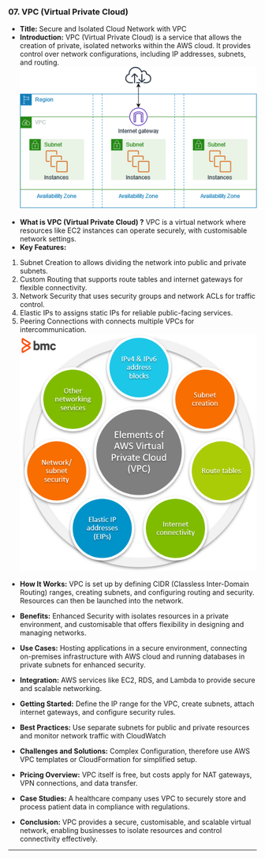 ### 07. VPC (Virtual Private Cloud)


* **Title:** Secure and Isolated Cloud Network with VPC
&nbsp;
* **Introduction:**
VPC (Virtual Private Cloud) is a service that allows the creation of private, isolated networks within the AWS cloud. It provides control over network configurations, including IP addresses, subnets, and routing.
![alt text](<Assets/VPC - 1.png>)
&nbsp;
* **What is VPC (Virtual Private Cloud) ?**
VPC is a virtual network where resources like EC2 instances can operate securely, with customisable network settings.
&nbsp;
* **Key Features:**
1. Subnet Creation to allows dividing the network into public and private subnets.
2. Custom Routing that supports route tables and internet gateways for flexible connectivity.
3. Network Security that uses security groups and network ACLs for traffic control.
4. Elastic IPs to assigns static IPs for reliable public-facing services.
5. Peering Connections with connects multiple VPCs for intercommunication.
![alt text](<Assets/VPC - 2.png>)
* **How It Works:**
VPC is set up by defining CIDR (Classless Inter-Domain Routing) ranges, creating subnets, and configuring routing and security. Resources can then be launched into the network.
&nbsp;
* **Benefits:**
Enhanced Security with isolates resources in a private environment, and customisable that offers flexibility in designing and managing networks.
&nbsp;
* **Use Cases:**
Hosting applications in a secure environment, connecting on-premises infrastructure with AWS cloud and running databases in private subnets for enhanced security.
&nbsp;

* **Integration:**
AWS services like EC2, RDS, and Lambda to provide secure and scalable networking.
&nbsp;
* **Getting Started:**
Define the IP range for the VPC, create subnets, attach internet gateways, and configure security rules.
&nbsp;
* **Best Practices:**
Use separate subnets for public and private resources and monitor network traffic with CloudWatch
&nbsp;
* **Challenges and Solutions:**
Complex Configuration, therefore use AWS VPC templates or CloudFormation for simplified setup.
&nbsp;
* **Pricing Overview:**
VPC itself is free, but costs apply for NAT gateways, VPN connections, and data transfer.
&nbsp;
* **Case Studies:**
A healthcare company uses VPC to securely store and process patient data in compliance with regulations.
&nbsp;
* **Conclusion:**
VPC provides a secure, customisable, and scalable virtual network, enabling businesses to isolate resources and control connectivity effectively.
********